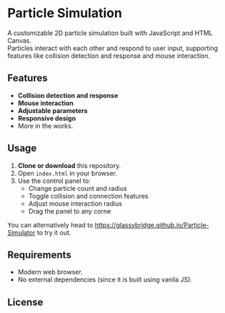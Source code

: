 # Particle Simulation

A customizable 2D particle simulation built with JavaScript and HTML Canvas.  
Particles interact with each other and respond to user input, supporting features like collision detection and response and mouse interaction.

## Features

- **Collision detection and response**
- **Mouse interaction**
- **Adjustable parameters**
- **Responsive design**
- More in the works.

## Usage

1. **Clone or download** this repository.
2. Open `index.html` in your browser.
3. Use the control panel to:
   - Change particle count and radius
   - Toggle collision and connection features
   - Adjust mouse interaction radius
   - Drag the panel to any corne

You can alternatively head to https://glassybridge.github.io/Particle-Simulator to try it out.

## Requirements

- Modern web browser.
- No external dependencies (since it is built using vanila JS).

## License